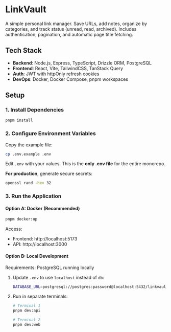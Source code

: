 # LinkVault

A simple personal link manager. Save URLs, add notes, organize by categories, and track status (unread, read, archived). Includes authentication, pagination, and automatic page title fetching.

## Tech Stack

- **Backend**: Node.js, Express, TypeScript, Drizzle ORM, PostgreSQL
- **Frontend**: React, Vite, TailwindCSS, TanStack Query
- **Auth**: JWT with httpOnly refresh cookies
- **DevOps**: Docker, Docker Compose, pnpm workspaces

## Setup

### 1. Install Dependencies

```bash
pnpm install
```

### 2. Configure Environment Variables

Copy the example file:

```bash
cp .env.example .env
```

Edit `.env` with your values. This is the **only .env file** for the entire monorepo.

**For production**, generate secure secrets:
```bash
openssl rand -hex 32
```

### 3. Run the Application

#### Option A: Docker (Recommended)

```bash
pnpm docker:up
```

Access:
- Frontend: http://localhost:5173
- API: http://localhost:3000


#### Option B: Local Development

Requirements: PostgreSQL running locally

1. Update `.env` to use `localhost` instead of `db`:
   ```bash
   DATABASE_URL=postgresql://postgres:password@localhost:5432/linkvaultdb
   ```

2. Run in separate terminals:
   ```bash
   # Terminal 1
   pnpm dev:api

   # Terminal 2
   pnpm dev:web
   ```
